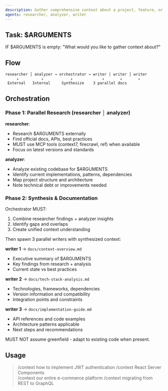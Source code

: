 ```yaml
---
description: Gather comprehensive context about a project, feature, or technology through parallel research and analysis
agents: researcher, analyzer, writer
---
```


## Task: $ARGUMENTS

IF $ARGUMENTS is empty: "What would you like to gather context about?"

## Flow
```
researcher │ analyzer → orchestrator → writer │ writer │ writer
     ↓          ↓            ↓             ↓       ↓       ↓
 External   Internal     Synthesize    3 parallel docs
```

## Orchestration

### Phase 1: Parallel Research (researcher │ analyzer)

**researcher**: 
- Research $ARGUMENTS externally
- Find official docs, APIs, best practices
- MUST use MCP tools (context7, firecrawl, ref) when available
- Focus on latest versions and standards

**analyzer**:
- Analyze existing codebase for $ARGUMENTS
- Identify current implementations, patterns, dependencies
- Map project structure and architecture
- Note technical debt or improvements needed

### Phase 2: Synthesis & Documentation

Orchestrator MUST:
1. Combine researcher findings + analyzer insights
2. Identify gaps and overlaps
3. Create unified context understanding

Then spawn 3 parallel writers with synthesized context:

**writer 1** → `docs/context-overview.md`
- Executive summary of $ARGUMENTS
- Key findings from research + analysis
- Current state vs best practices

**writer 2** → `docs/tech-stack-analysis.md`  
- Technologies, frameworks, dependencies
- Version information and compatibility
- Integration points and constraints

**writer 3** → `docs/implementation-guide.md`
- API references and code examples
- Architecture patterns applicable
- Next steps and recommendations

MUST NOT assume greenfield - adapt to existing code when present.

## Usage

> /context how to implement JWT authentication
> /context React Server Components  
> /context our entire e-commerce platform
> /context migrating from REST to GraphQL